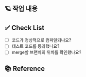 ## 🪐 작업 내용
<!-- 작업한 내용에 대해 설명해주세요. -->

## ✅ Check List
- [ ] 코드가 정상적으로 컴파일되나요?
- [ ] 테스트 코드를 통과했나요?
- [ ] merge할 브랜치의 위치를 확인했나요?

## 📚 Reference
<!-- 참고할만한 자료가 있으면 올려주세요.  -->
